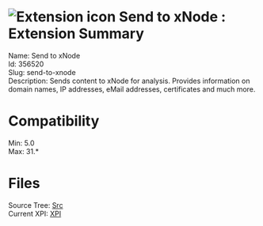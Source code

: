 # ![Extension icon](https://addons.thunderbird.net/user-media/addon_icons/356/356520-64.png?modified=1326705625) Send to xNode : Extension Summary

Name: Send to xNode  
Id: 356520  
Slug: send-to-xnode  
Description: Sends content to xNode for analysis. Provides information on domain names, IP addresses, eMail addresses, certificates and much more.
  

# Compatibility
Min: 5.0  
Max: 31.*  

# Files

Source Tree: [Src](C:/Dev/Thunderbird/ThunderKdB/xall/xOther/356520-send-to-xnode/src)  
Current XPI: [XPI](C:/Dev/Thunderbird/ThunderKdB/xall/xOther/356520-send-to-xnode/xpi)  



